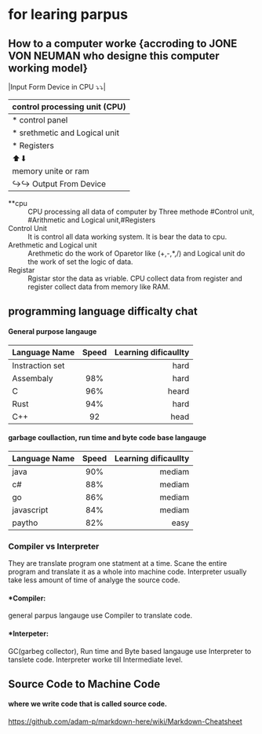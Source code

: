 # for learing parpus


## How to a computer worke {accroding to JONE VON NEUMAN who designe this computer working model}

|Input Form Device in CPU ⤵⤵|
     
| control processing unit (CPU)|       
| ------------- |
| * control panel |       
| * srethmetic and Logical unit |
| * Registers | 
 |     ⬆⬇  |
|memory unite or ram|
| ↪↪ Output From Device |

<dl>
  <dt>**cpu</dt>
  <dd>CPU  processing all data of computer by Three methode #Control unit, #Arithmetic and Logical unit,#Registers</dd>

  <dt>Control Unit</dt>
  <dd>It is control all data working system. It is bear the data to cpu. </dd>
  
  <dt>Arethmetic and Logical unit</dt>
  <dd>Arethmetic do the work of Oparetor like (+,-,*,/) and Logical unit do the work of set the logic of data. </dd>
  
  <dt>Registar</dt>
  <dd>Rgistar stor the data as vriable. CPU collect data from register and register collect data from memory like RAM. </dd>
  
</dl>


## programming language difficalty chat

#### General purpose langauge
| Language Name |Speed  | Learning dificaullty|
| ------------- |:-------------:| -----:|
| Instraction set   | | hard |
| Assembaly | 98%  |   hard|
| C | 96%   |   heard|
| Rust | 94%   | hard |
| C++ | 92 |    head|

#### garbage coullaction, run time and byte code base langauge
| Language Name |Speed  | Learning dificaullty|
| ------------- |:-------------:| -----:|
| java | 90%| mediam |
|c#  | 88%  |mediam|
| go | 86%   |mediam|
| javascript | 84%| mediam |
 |paytho  | 82%  |easy|

### Compiler vs Interpreter
<dt>They are translate program one statment at a time. Scane the entire program and translate it as a whole into machine code. Interpreter usually take less amount of time of analyge the source code.</dt>

#### *Compiler:
<dt> general parpus langauge use Compiler to translate code.  </dt>

#### *Interpeter:
<dt> GC(garbeg collector), Run time and Byte based langauge use Interpreter to tanslete code. Interpreter worke till Intermediate level.  </dt>

## Source Code to Machine Code

#### where we write code that is called source code.















https://github.com/adam-p/markdown-here/wiki/Markdown-Cheatsheet
